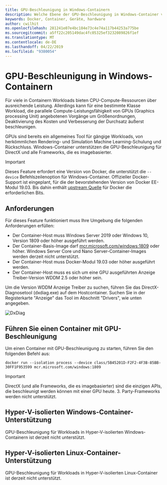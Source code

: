 ```yaml
---
title: GPU-Beschleunigung in Windows-Containern
description: Welche Ebene der GPU-Beschleunigung in Windows-Container vorhanden ist
keywords: Docker, Container, Geräte, hardware
author: cwilhit
ms.openlocfilehash: 281241e07e4bc184e73c4e74a117b44253a775be
ms.sourcegitcommit: a5ff22c205149dac4fc05325ef3232089826f1ef
ms.translationtype: MT
ms.contentlocale: de-DE
ms.lasthandoff: 04/22/2019
ms.locfileid: "9380054"
---
```

# <a name="gpu-acceleration-in-windows-containers"></a>GPU-Beschleunigung in Windows-Containern

Für viele in Containern Workloads bieten CPU-Compute-Ressourcen über ausreichende Leistung. Allerdings kann für eine bestimmte Klasse Workload, die parallele Compute-Leistungsfähigkeit von GPUs (Graphics processing Unit) angebotenen Vorgänge um Größenordnungen, Deaktivierung des Kosten und Verbesserung der Durchsatz äußerst beschleunigen.

GPUs sind bereits ein allgemeines Tool für gängige Workloads, von herkömmlichen Rendering- und Simulation Machine Learning-Schulung und Rückschluss. Windows-Container unterstützen die GPU-Beschleunigung für DirectX und alle Frameworks, die es imagebasierter.

> [!IMPORTANT]
> Dieses Feature erfordert eine Version von Docker, die unterstützt die `--device` Befehlszeilenoption für Windows-Container. Offizieller Docker-Support ist eingeplant, für die der bevorstehenden Version von Docker EE-Modul 19.03. Bis dahin enthält [upstream Quelle](https://master.dockerproject.org/) für Docker die erforderlichen Bits.

## <a name="requirements"></a>Anforderungen

Für dieses Feature funktioniert muss Ihre Umgebung die folgenden Anforderungen erfüllen:

- Der Container-Host muss Windows Server 2019 oder Windows 10, Version 1809 oder höher ausgeführt werden.
- Der Container-Basis-Image darf [mcr.microsoft.com/windows:1809](https://hub.docker.com/_/microsoft-windowsfamily-windows) oder höher. Windows Server Core und Nano Server-Container-Images werden derzeit nicht unterstützt.
- Der Container-Host muss Docker-Modul 19.03 oder höher ausgeführt werden.
- Der Container-Host muss es sich um eine GPU ausgeführten Anzeige Treiber-Version WDDM 2.5 oder höher sein.

Um die Version WDDM Anzeige Treiber zu suchen, führen Sie das DirectX-Diagnosetool (dxdiag.exe) auf dem Hostcontainer. Suchen Sie in der Registerkarte "Anzeige" das Tool im Abschnitt "Drivers", wie unten angegeben.

![DxDiag](media/dxdiag.png)

## <a name="run-a-container-with-gpu-acceleration"></a>Führen Sie einen Container mit GPU-Beschleunigung

Um einen Container mit GPU-Beschleunigung zu starten, führen Sie den folgenden Befehl aus:

```shell
docker run --isolation process --device class/5B45201D-F2F2-4F3B-85BB-30FF1F953599 mcr.microsoft.com/windows:1809
```

> [!IMPORTANT]
> DirectX (und alle Frameworks, die es imagebasierter) sind die einzigen APIs, die beschleunigt werden können mit einer GPU heute. 3. Party-Frameworks werden nicht unterstützt.

## <a name="hyper-v-isolated-windows-container-support"></a>Hyper-V-isolierten Windows-Container-Unterstützung

GPU-Beschleunigung für Workloads in Hyper-V-isolierten Windows-Containern ist derzeit nicht unterstützt.

## <a name="hyper-v-isolated-linux-container-support"></a>Hyper-V-isolierten Linux-Container-Unterstützung

GPU-Beschleunigung für Workloads in Hyper-V-isolierten Linux-Container ist derzeit nicht unterstützt.

